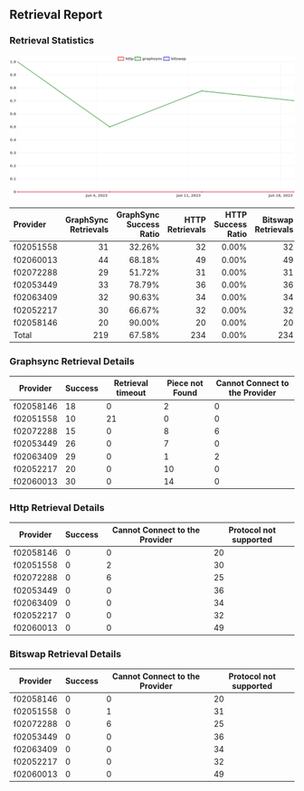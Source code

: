 ## Retrieval Report
### Retrieval Statistics
<img src="https://raw.githubusercontent.com/data-preservation-programs/filplus-checker-assets/main/filecoin-project/filecoin-plus-large-datasets/issues/1836/1687689370914.png"/>

| Provider  | GraphSync Retrievals | GraphSync Success Ratio | HTTP Retrievals | HTTP Success Ratio | Bitswap Retrievals | Bitswap Success Ratio |
| :-------- | -------------------: | ----------------------: | --------------: | -----------------: | -----------------: | --------------------: |
| f02051558 |                   31 |                  32.26% |              32 |              0.00% |                 32 |                 0.00% |
| f02060013 |                   44 |                  68.18% |              49 |              0.00% |                 49 |                 0.00% |
| f02072288 |                   29 |                  51.72% |              31 |              0.00% |                 31 |                 0.00% |
| f02053449 |                   33 |                  78.79% |              36 |              0.00% |                 36 |                 0.00% |
| f02063409 |                   32 |                  90.63% |              34 |              0.00% |                 34 |                 0.00% |
| f02052217 |                   30 |                  66.67% |              32 |              0.00% |                 32 |                 0.00% |
| f02058146 |                   20 |                  90.00% |              20 |              0.00% |                 20 |                 0.00% |
| Total     |                  219 |                  67.58% |             234 |              0.00% |                234 |                 0.00% |

### Graphsync Retrieval Details
| Provider  | Success | Retrieval timeout | Piece not Found | Cannot Connect to the Provider |
| --------- | ------- | ----------------- | --------------- | ------------------------------ |
| f02058146 | 18      | 0                 | 2               | 0                              |
| f02051558 | 10      | 21                | 0               | 0                              |
| f02072288 | 15      | 0                 | 8               | 6                              |
| f02053449 | 26      | 0                 | 7               | 0                              |
| f02063409 | 29      | 0                 | 1               | 2                              |
| f02052217 | 20      | 0                 | 10              | 0                              |
| f02060013 | 30      | 0                 | 14              | 0                              |

### Http Retrieval Details
| Provider  | Success | Cannot Connect to the Provider | Protocol not supported |
| --------- | ------- | ------------------------------ | ---------------------- |
| f02058146 | 0       | 0                              | 20                     |
| f02051558 | 0       | 2                              | 30                     |
| f02072288 | 0       | 6                              | 25                     |
| f02053449 | 0       | 0                              | 36                     |
| f02063409 | 0       | 0                              | 34                     |
| f02052217 | 0       | 0                              | 32                     |
| f02060013 | 0       | 0                              | 49                     |

### Bitswap Retrieval Details
| Provider  | Success | Cannot Connect to the Provider | Protocol not supported |
| --------- | ------- | ------------------------------ | ---------------------- |
| f02058146 | 0       | 0                              | 20                     |
| f02051558 | 0       | 1                              | 31                     |
| f02072288 | 0       | 6                              | 25                     |
| f02053449 | 0       | 0                              | 36                     |
| f02063409 | 0       | 0                              | 34                     |
| f02052217 | 0       | 0                              | 32                     |
| f02060013 | 0       | 0                              | 49                     |
